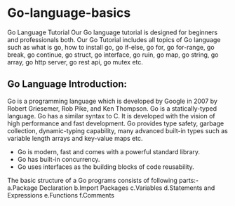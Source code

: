 # Go-language-basics
Go Language Tutorial
Our Go language tutorial is designed for beginners and professionals both.
Our Go Tutorial includes all topics of Go language such as what is go, how to install go, go if-else, go for, go for-range, go break, go continue, go struct, go interface, go ruin, go map, go string, go array, go http server, go rest api, go mutex etc.

## Go Language Introduction:

Go is a programming language which is developed by Google in 2007 by Robert Griesemer, Rob Pike, and Ken Thompson. Go is a statically-typed language. Go has a similar syntax to C. It is developed with the vision of high performance and fast development. Go provides type safety, garbage collection,
dynamic-typing capability, many advanced built-in types such as variable length arrays and key-value maps etc.
 * Go is modern, fast and comes with a powerful standard library.
 * Go has built-in concurrency.
 * Go uses interfaces as the building blocks of code reusability.

The basic structure of a Go programs consists of following parts:-
a.Package Declaration
b.Import Packages
c.Variables
d.Statements and Expressions
e.Functions
f.Comments






